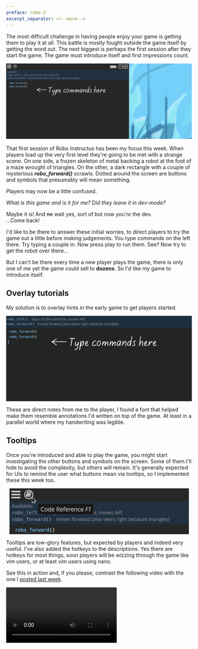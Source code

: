 ```yaml
---
preface: robo-2
excerpt_separator: <!--more-->
---
```

The most difficult challenge in having people enjoy your game is getting them to play it at all. This battle is mostly fought outside the game itself by getting the word out. The next biggest is perhaps the first session after they start the game. The game must introduce itself and first impressions count.

![](/assets/2018-10-19/intro.jpg "Overlay tutorials as the game introduces itself")

<!--more-->

That first session of Robo Instructus has been my focus this week. When players load up the very first level they're going to be met with a strange scene. On one side, a frozen skeleton of metal backing a robot at the foot of a maze wrought of triangles. On the other, a dark rectangle with a couple of mysterious ***robo_forward()*** scrawls. Dotted around the screen are buttons and symbols that presumably will mean something.

Players may now be a little confused.

_What is this game and is it for me?_ _Did they leave it in dev-mode?_

Maybe it is! And <s>no</s> wait yes, sort of but now _you're_ the dev.<br/>...Come back!

I'd like to be there to answer these initial worries, to direct players to try the game out a little before making judgements. You type commands on the left there. Try typing a couple in. Now press play to run them. See? Now try to get the robot over there...

But I can't be there every time a new player plays the game, there is only one of me yet the game could sell to **dozens**. So I'd like my game to introduce itself.

## Overlay tutorials
My solution is to overlay hints in the early game to get players started.

<p align="center">
  <img align="center" src="/assets/2018-10-19/type-commands.gif" title="Type what you see" />
</p>

These are direct notes from me to the player, I found a font that helped make them resemble annotations I'd written on top of the game. At least in a parallel world where my handwriting was legible.

## Tooltips
Once you're introduced and able to play the game, you might start investigating the other buttons and symbols on the screen. Some of them I'll hide to avoid the complexity, but others will remain. It's generally expected for UIs to remind the user what buttons mean via tooltips, so I implemented these this week too.

<p align="center">
  <img align="center" src="/assets/2018-10-19/tooltip.jpg" title="Ah THATS what that does" />
</p>

Tooltips are low-glory features, but expected by players and indeed very useful. I've also added the hotkeys to the descriptions. Yes there are hotkeys for most things, soon players will be wizzing through the game like vim users, or at least vim users using nano.

See this in action and, if you please, contrast the following video with the one I [posted last week](/2018/10/12/early-game-discoveries.html).

<video src="/assets/2018-10-19/first-level.mp4" controls></video>
